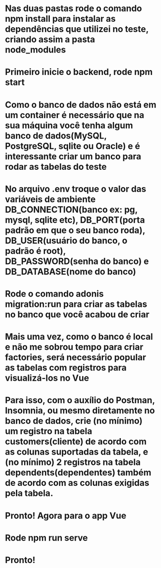 # Nas duas pastas rode o comando npm install para instalar as dependências que utilizei no teste, criando assim a pasta node_modules

# Primeiro inicie o backend, rode npm start
# Como o banco de dados não está em um container é necessário que na sua máquina você tenha algum banco de dados(MySQL, PostgreSQL, sqlite ou Oracle) e é interessante criar um banco para rodar as tabelas do teste
# No arquivo .env troque o valor das variáveis de ambiente DB_CONNECTION(banco ex: pg, mysql, sqlite etc), DB_PORT(porta padrão em que o seu banco roda), DB_USER(usuário do banco, o padrão é root), DB_PASSWORD(senha do banco) e DB_DATABASE(nome do banco)
# Rode o comando adonis migration:run para criar as tabelas no banco que você acabou de criar
# Mais uma vez, como o banco é local e não me sobrou tempo para criar factories, será necessário popular as tabelas com registros para visualizá-los no Vue
# Para isso, com o auxílio do Postman, Insomnia, ou mesmo diretamente no banco de dados, crie (no mínimo) um registro na tabela customers(cliente) de acordo com as colunas suportadas da tabela, e (no mínimo) 2 registros na tabela dependents(dependentes) também de acordo com as colunas exigidas pela tabela.


# Pronto! Agora para o app Vue


# Rode npm run serve
# Pronto! 